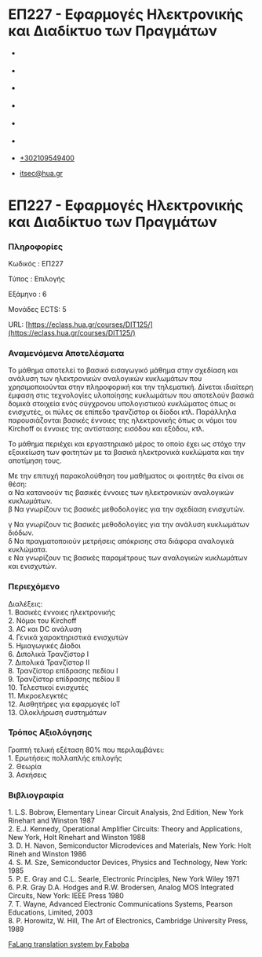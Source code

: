 ΕΠ227 - Εφαρμογές Ηλεκτρονικής και Διαδίκτυο των Πραγμάτων
===============  

*   [](https://www.facebook.com/ditharokopio)
*   [](https://www.youtube.com/channel/UCEHkYirpXF1nSLxDCrfDZ4A)
*   [](https://www.linkedin.com/company/77699385)
*   [](https://www.instagram.com/dithua)

*   [](https://dit.hua.gr/index.php/el/studies/undergraduate-studies?view=article&id=1899:ep261-proegmena-themata-leitourgikon-systematon&catid=93:dit-undergraduate-courses-5)
*   [](https://dit.hua.gr/index.php/en/studies/undergraduate-studies?view=article&id=1899:ep261-advanced-topics-in-operating-systems&catid=93:dit-undergraduate-courses-5)

*   [+302109549400](tel:+302109549400)
*   [itsec@hua.gr](mailto:itsec@hua.gr)

ΕΠ227 - Εφαρμογές Ηλεκτρονικής και Διαδίκτυο των Πραγμάτων
==========================================================

### Πληροφορίες

Κωδικός : ΕΠ227

Τύπος : Επιλογής

Εξάμηνο : 6

Μονάδες ECTS: 5

URL: [https://eclass.hua.gr/courses/DIT125/](https://eclass.hua.gr/courses/DIT125/)

### Αναμενόμενα Αποτελέσματα

Το μάθημα αποτελεί το βασικό εισαγωγικό μάθημα στην σχεδίαση και ανάλυση των ηλεκτρονικών αναλογικών κυκλωμάτων που χρησιμοποιούνται στην πληροφορική και την τηλεματική. Δίνεται ιδιαίτερη έμφαση στις τεχνολογίες υλοποίησης κυκλωμάτων που αποτελούν βασικά δομικά στοιχεία ενός σύγχρονου υπολογιστικού κυκλώματος όπως οι ενισχυτές, οι πύλες σε επίπεδο τρανζίστορ οι δίοδοι κτλ. Παράλληλα παρουσιάζονται βασικές έννοιες της ηλεκτρονικής όπως οι νόμοι του Kirchoff οι έννοιες της αντίστασης εισόδου και εξόδου, κτλ.  
  
Το μάθημα περιέχει και εργαστηριακό μέρος το οποίο έχει ως στόχο την εξοικείωση των φοιτητών με τα βασικά ηλεκτρονικά κυκλώματα και την αποτίμηση τους.  
  
Με την επιτυχή παρακολούθηση του μαθήματος οι φοιτητές θα είναι σε θέση:  
α Να κατανοούν τις βασικές έννοιες των ηλεκτρονικών αναλογικών κυκλωμάτων.  
β Να γνωρίζουν τις βασικές μεθοδολογίες για την σχεδίαση ενισχυτών.  
  
γ Να γνωρίζουν τις βασικές μεθοδολογίες για την ανάλυση κυκλωμάτων διόδων.  
δ Να πραγματοποιούν μετρήσεις απόκρισης στα διάφορα αναλογικά κυκλώματα.  
ε Να γνωρίζουν τις βασικές παραμέτρους των αναλογικών κυκλωμάτων και ενισχυτών.

### Περιεχόμενο

Διαλέξεις:  
1\. Βασικές έννοιες ηλεκτρονικής  
2\. Νόμοι του Kirchoff  
3\. AC και DC ανάλυση  
4\. Γενικά χαρακτηριστικά ενισχυτών  
5\. Ημιαγωγικές Δίοδοι  
6\. Διπολικά Τρανζίστορ Ι  
7\. Διπολικά Τρανζίστορ ΙΙ  
8\. Τρανζίστορ επίδρασης πεδίου Ι  
9\. Τρανζίστορ επίδρασης πεδίου ΙΙ  
10\. Τελεστικοί ενισχυτές  
11\. Μικροελεγκτές  
12\. Αισθητήρες για εφαρμογές IoT  
13\. Ολοκλήρωση συστημάτων

### Τρόπος Αξιολόγησης

Γραπτή τελική εξέταση 80% που περιλαμβάνει:  
1\. Ερωτήσεις πολλαπλής επιλογής  
2\. Θεωρία  
3\. Ασκήσεις

### Βιβλιογραφία

1\. L.S. Bobrow, Elementary Linear Circuit Analysis, 2nd Edition, New York Rinehart and Winston 1987  
2\. E.J. Kennedy, Operational Amplifier Circuits: Theory and Applications, New York, Holt Rinehart and Winston 1988  
3\. D. H. Navon, Semiconductor Microdevices and Materials, New York: Holt Rineh and Winston 1986  
4\. S. M. Sze, Semiconductor Devices, Physics and Technology, New York: 1985  
5\. P. E. Gray and C.L. Searle, Electronic Principles, New York Wiley 1971  
6\. P.R. Gray D.A. Hodges and R.W. Brodersen, Analog MOS Integrated Circuits, New York: IEEE Press 1980  
7\. T. Wayne, Advanced Electronic Communications Systems, Pearson Educations, Limited, 2003  
8\. P. Horowitz, W. Hill, The Art of Electronics, Cambridge University Press, 1989

[FaLang translation system by Faboba](http://www.faboba.com/ "Faboba : Création de composantJoomla")

[](https://dit.hua.gr/index.php/el/studies/undergraduate-studies?view=article&id=1909:ep227-epharmoges-elektronikes-kai-diadiktyo-ton-pragmaton&catid=94#)